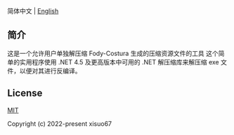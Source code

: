 简体中文 | [English](./README.md) 

## 简介
这是一个允许用户单独解压缩 Fody-Costura 生成的压缩资源文件的工具
这个简单的实用程序使用 .NET 4.5 及更高版本中可用的 .NET 解压缩库来解压缩 exe 文件，以便对其进行反编译。

## License

[MIT](https://github.com/xisuo67/Costura-Decompress/blob/main/LICENSE)

Copyright (c) 2022-present xisuo67
